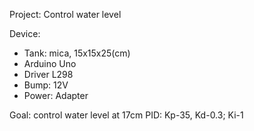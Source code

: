 Project: Control water level

Device: 
- Tank: mica, 15x15x25(cm)
- Arduino Uno
- Driver L298
- Bump: 12V
- Power: Adapter

Goal: control water level at 17cm
PID: Kp-35, Kd-0.3; Ki-1
